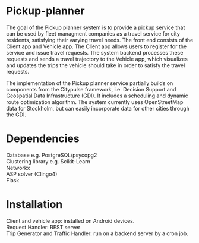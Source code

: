 # Pickup-planner
The goal of the Pickup planner system is to provide a pickup service that can be used by fleet managment companies as a travel service for city residents, satisfying their varying travel needs. The front end consists of the Client app and Vehicle app. The Client app allows users to register for the service and issue travel requests. The system backend processes these requests and sends a travel trajectory to the Vehicle app, which visualizes and updates the trips the vehicle should take in order to satisfy the travel requests.

The implementation of the Pickup planner service partially builds on components from the Citypulse framework, i.e. Decision Support and Geospatial Data Infrastructure (GDI). It includes a scheduling and dynamic route optimization algorithm. The system currently uses OpenStreetMap data for Stockholm, but can easily incorporate data for other cities through the GDI.


# Dependencies

Database e.g. PostgreSQL/psycopg2  
Clustering library e.g. Scikit-Learn  
Networkx  
ASP solver (Clingo4)  
Flask

# Installation
Client and vehicle app: installed on Android devices.   
Request Handler: REST server  
Trip Generator and Traffic Handler: run on a backend server by a cron job.
